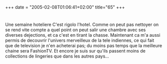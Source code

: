 +++
date = "2005-02-08T01:06:41+02:00"
title="65"
+++
#
Une semaine hoteliere
C'est rigolo l'hotel. Comme on peut pas nettoyer on se rend vite compte a quel point on peut salir une chambre avec ses diverses dejections, et ca c'est en tirant la chasse. 
Maintenant ca m'a aussi permis de decouvrir l'univers merveilleux de la tele indiennes, ce qui fait que de television je n'en acheterai pas; du moins pas temps que la meilleure chaine sera FashionTV. Et encore je suis sur qu'ils passent moins de collections de lingeries que dans les autres pays... 

